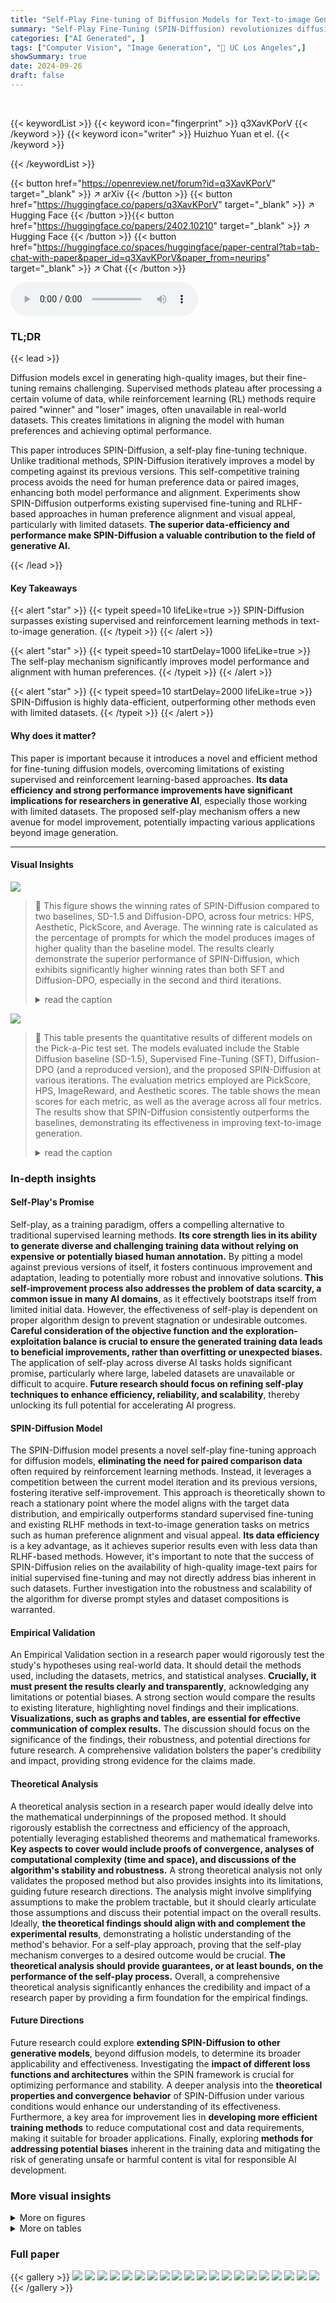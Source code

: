 ```yaml
---
title: "Self-Play Fine-tuning of Diffusion Models for Text-to-image Generation"
summary: "Self-Play Fine-Tuning (SPIN-Diffusion) revolutionizes diffusion model training, achieving superior text-to-image results with less data via iterative self-improvement, surpassing supervised and RLHF m..."
categories: ["AI Generated", ]
tags: ["Computer Vision", "Image Generation", "🏢 UC Los Angeles",]
showSummary: true
date: 2024-09-26
draft: false
---
```


<br>

{{< keywordList >}}
{{< keyword icon="fingerprint" >}} q3XavKPorV {{< /keyword >}}
{{< keyword icon="writer" >}} Huizhuo Yuan et el. {{< /keyword >}}
 
{{< /keywordList >}}

{{< button href="https://openreview.net/forum?id=q3XavKPorV" target="_blank" >}}
↗ arXiv
{{< /button >}}
{{< button href="https://huggingface.co/papers/q3XavKPorV" target="_blank" >}}
↗ Hugging Face
{{< /button >}}{{< button href="https://huggingface.co/papers/2402.10210" target="_blank" >}}
↗ Hugging Face
{{< /button >}}
{{< button href="https://huggingface.co/spaces/huggingface/paper-central?tab=tab-chat-with-paper&paper_id=q3XavKPorV&paper_from=neurips" target="_blank" >}}
↗ Chat
{{< /button >}}




<audio controls>
    <source src="https://ai-paper-reviewer.com/q3XavKPorV/podcast.wav" type="audio/wav">
    Your browser does not support the audio element.
</audio>


### TL;DR


{{< lead >}}

Diffusion models excel in generating high-quality images, but their fine-tuning remains challenging. Supervised methods plateau after processing a certain volume of data, while reinforcement learning (RL) methods require paired "winner" and "loser" images, often unavailable in real-world datasets. This creates limitations in aligning the model with human preferences and achieving optimal performance.

This paper introduces SPIN-Diffusion, a self-play fine-tuning technique. Unlike traditional methods, SPIN-Diffusion iteratively improves a model by competing against its previous versions. This self-competitive training process avoids the need for human preference data or paired images, enhancing both model performance and alignment. Experiments show SPIN-Diffusion outperforms existing supervised fine-tuning and RLHF-based approaches in human preference alignment and visual appeal, particularly with limited datasets. **The superior data-efficiency and performance make SPIN-Diffusion a valuable contribution to the field of generative AI.**

{{< /lead >}}


#### Key Takeaways

{{< alert "star" >}}
{{< typeit speed=10 lifeLike=true >}} SPIN-Diffusion surpasses existing supervised and reinforcement learning methods in text-to-image generation. {{< /typeit >}}
{{< /alert >}}

{{< alert "star" >}}
{{< typeit speed=10 startDelay=1000 lifeLike=true >}} The self-play mechanism significantly improves model performance and alignment with human preferences. {{< /typeit >}}
{{< /alert >}}

{{< alert "star" >}}
{{< typeit speed=10 startDelay=2000 lifeLike=true >}} SPIN-Diffusion is highly data-efficient, outperforming other methods even with limited datasets. {{< /typeit >}}
{{< /alert >}}

#### Why does it matter?
This paper is important because it introduces a novel and efficient method for fine-tuning diffusion models, overcoming limitations of existing supervised and reinforcement learning-based approaches.  **Its data efficiency and strong performance improvements have significant implications for researchers in generative AI**, especially those working with limited datasets.  The proposed self-play mechanism offers a new avenue for model improvement, potentially impacting various applications beyond image generation.

------
#### Visual Insights



![](https://ai-paper-reviewer.com/q3XavKPorV/figures_8_1.jpg)

> 🔼 This figure shows the winning rates of SPIN-Diffusion compared to two baselines, SD-1.5 and Diffusion-DPO, across four metrics: HPS, Aesthetic, PickScore, and Average. The winning rate is calculated as the percentage of prompts for which the model produces images of higher quality than the baseline model. The results clearly demonstrate the superior performance of SPIN-Diffusion, which exhibits significantly higher winning rates than both SFT and Diffusion-DPO, especially in the second and third iterations.
> <details>
> <summary>read the caption</summary>
> Figure 1: Left: winning rate in percentage of SFT, Diffusion-DPO, Diffusion-DPO (reproduced) and SPIN-Diffusion over SD-1.5 checkpoint. Right: winning rate in percentage of SFT, Diffusion-DPO, Diffusion-DPO (reproduced) and SPIN-Diffusion over Diffusion-DPO (reproduced) checkpoint. SPIN-Diffusion shows a much higher winning rate than SFT and Diffusion-DPO tuned models.
> </details>





![](https://ai-paper-reviewer.com/q3XavKPorV/tables_8_1.jpg)

> 🔼 This table presents the quantitative results of different models on the Pick-a-Pic test set.  The models evaluated include the Stable Diffusion baseline (SD-1.5), Supervised Fine-Tuning (SFT), Diffusion-DPO (and a reproduced version), and the proposed SPIN-Diffusion at various iterations. The evaluation metrics employed are PickScore, HPS, ImageReward, and Aesthetic scores. The table shows the mean scores for each metric, as well as the average across all four metrics. The results show that SPIN-Diffusion consistently outperforms the baselines, demonstrating its effectiveness in improving text-to-image generation.
> <details>
> <summary>read the caption</summary>
> Table 1: The results on the Pick-a-Pic test set. We report the mean of PickScore, HPS, ImageReward and Aesthetic over the whole test set. We also report the average score over the three evaluation metrics. SPIN-Diffusion outperforms all the baselines in terms of four metrics. For this and following tables, we use blue background to indicate our method, bold numbers to denote the best and underlined for the second best.
> </details>





### In-depth insights


#### Self-Play's Promise
Self-play, as a training paradigm, offers a compelling alternative to traditional supervised learning methods.  **Its core strength lies in its ability to generate diverse and challenging training data without relying on expensive or potentially biased human annotation.** By pitting a model against previous versions of itself, it fosters continuous improvement and adaptation, leading to potentially more robust and innovative solutions.  **This self-improvement process also addresses the problem of data scarcity, a common issue in many AI domains**, as it effectively bootstraps itself from limited initial data. However, the effectiveness of self-play is dependent on proper algorithm design to prevent stagnation or undesirable outcomes. **Careful consideration of the objective function and the exploration-exploitation balance is crucial to ensure the generated training data leads to beneficial improvements, rather than overfitting or unexpected biases.**  The application of self-play across diverse AI tasks holds significant promise, particularly where large, labeled datasets are unavailable or difficult to acquire.  **Future research should focus on refining self-play techniques to enhance efficiency, reliability, and scalability**, thereby unlocking its full potential for accelerating AI progress.

#### SPIN-Diffusion Model
The SPIN-Diffusion model presents a novel self-play fine-tuning approach for diffusion models, **eliminating the need for paired comparison data** often required by reinforcement learning methods.  Instead, it leverages a competition between the current model iteration and its previous versions, fostering iterative self-improvement.  This approach is theoretically shown to reach a stationary point where the model aligns with the target data distribution, and empirically outperforms standard supervised fine-tuning and existing RLHF methods in text-to-image generation tasks on metrics such as human preference alignment and visual appeal.  **Its data efficiency** is a key advantage, as it achieves superior results even with less data than RLHF-based methods. However, it's important to note that the success of SPIN-Diffusion relies on the availability of high-quality image-text pairs for initial supervised fine-tuning and may not directly address bias inherent in such datasets.  Further investigation into the robustness and scalability of the algorithm for diverse prompt styles and dataset compositions is warranted.

#### Empirical Validation
An Empirical Validation section in a research paper would rigorously test the study's hypotheses using real-world data.  It should detail the methods used, including the datasets, metrics, and statistical analyses. **Crucially, it must present the results clearly and transparently**, acknowledging any limitations or potential biases.  A strong section would compare the results to existing literature, highlighting novel findings and their implications.  **Visualizations, such as graphs and tables, are essential for effective communication of complex results.**  The discussion should focus on the significance of the findings, their robustness, and potential directions for future research.  A comprehensive validation bolsters the paper's credibility and impact, providing strong evidence for the claims made.

#### Theoretical Analysis
A theoretical analysis section in a research paper would ideally delve into the mathematical underpinnings of the proposed method.  It should rigorously establish the correctness and efficiency of the approach, potentially leveraging established theorems and mathematical frameworks.  **Key aspects to cover would include proofs of convergence, analyses of computational complexity (time and space), and discussions of the algorithm's stability and robustness.** A strong theoretical analysis not only validates the proposed method but also provides insights into its limitations, guiding future research directions. The analysis might involve simplifying assumptions to make the problem tractable, but it should clearly articulate those assumptions and discuss their potential impact on the overall results.  Ideally, **the theoretical findings should align with and complement the experimental results**, demonstrating a holistic understanding of the method's behavior. For a self-play approach, proving that the self-play mechanism converges to a desired outcome would be crucial. **The theoretical analysis should provide guarantees, or at least bounds, on the performance of the self-play process.** Overall, a comprehensive theoretical analysis significantly enhances the credibility and impact of a research paper by providing a firm foundation for the empirical findings.

#### Future Directions
Future research could explore **extending SPIN-Diffusion to other generative models**, beyond diffusion models, to determine its broader applicability and effectiveness.  Investigating the **impact of different loss functions and architectures** within the SPIN framework is crucial for optimizing performance and stability. A deeper analysis into the **theoretical properties and convergence behavior** of SPIN-Diffusion under various conditions would enhance our understanding of its effectiveness.  Furthermore, a key area for improvement lies in **developing more efficient training methods** to reduce computational cost and data requirements, making it suitable for broader applications. Finally, exploring **methods for addressing potential biases** inherent in the training data and mitigating the risk of generating unsafe or harmful content is vital for responsible AI development.


### More visual insights

<details>
<summary>More on figures
</summary>


![](https://ai-paper-reviewer.com/q3XavKPorV/figures_9_1.jpg)

> 🔼 This figure compares image generation results from six different models: Stable Diffusion 1.5 (SD-1.5), Supervised Fine-Tuning (SFT), Diffusion-DPO, and SPIN-Diffusion (iterations 1, 2, and 3). Three different prompts are used, and for each prompt, images generated by each model are shown side-by-side.  The figure visually demonstrates the improvement in image quality achieved by SPIN-Diffusion, particularly in iterations 2 and 3.  Table 5 provides quantitative support for this visual assessment by presenting the aesthetic scores for the images.
> <details>
> <summary>read the caption</summary>
> Figure 2: We show the images generated by different models. The prompts are “a very cute boy, looking at audience, silver hair, in his room, wearing hoodie, at daytime, ai language model, 3d art, c4d, blender, pop mart, blind box, clay material, pixar trend, animation lighting, depth of field, ultra detailed”, “painting of a castle in the distance” and “red and green eagle”. The models are: SD-1.5, SFT, Diffusion-DPO (reproduced), SPIN-Diffusion-Iter1, SPIN-Diffusion-Iter2, SPIN-Diffusion-Iter3 from left to right. SPIN-Diffusion demonstrates a notable improvement in image quality. The quantitative evaluation of the aesthetic score of the above images is in Table 5.
> </details>



![](https://ai-paper-reviewer.com/q3XavKPorV/figures_14_1.jpg)

> 🔼 This figure compares the performance of SPIN-Diffusion across different iterations (1, 2, and 3) against three baseline methods: SD-1.5 (Stable Diffusion), SFT (Supervised Fine-Tuning), and Diffusion-DPO (Diffusion Direct Preference Optimization).  The performance is measured using four metrics: Aesthetic score, PickScore, HPS (Human Preference Score), and ImageReward.  The results show that SPIN-Diffusion surpasses SFT after the first iteration and outperforms all baselines after the second iteration, highlighting its superior performance in aligning with human preferences and generating visually appealing images.
> <details>
> <summary>read the caption</summary>
> Figure 3: Comparison between SPIN-Diffusion at different iterations with SD-1.5, SFT and Diffusion-DPO. SPIN-Diffusion outperforms SFT at iteration 1, and outperforms all the baselines after iteration 2. In the legend, Diffusion-DPO (ours) denotes our reproduced version of Diffusion-DPO.
> </details>



![](https://ai-paper-reviewer.com/q3XavKPorV/figures_14_2.jpg)

> 🔼 This radar chart compares the performance of SPIN-Diffusion (at various iterations) against baseline methods (SD-1.5, SFT, and Diffusion-DPO) across four evaluation metrics: PickScore, HPS, ImageReward, and Aesthetic.  SPIN-Diffusion consistently outperforms the baselines in all metrics, demonstrating its superior performance in terms of human preference alignment and visual appeal.
> <details>
> <summary>read the caption</summary>
> Figure 4: The main result is presented in radar chart. The scores are adjusted to be shown on the same scale. Compared with the baselines, SPIN achieves higher scores in all the four metrics and the average score by a large margin. In the legend, Diffusion-DPO (ours) denotes our reproduced version of Diffusion-DPO.
> </details>



![](https://ai-paper-reviewer.com/q3XavKPorV/figures_16_1.jpg)

> 🔼 This figure shows the results of continual training within SPIN-Diffusion.  The x-axis represents the number of epochs. Two separate continual training experiments are shown: one for iteration 1 and one for iteration 2.  The key takeaway is that continual training in iteration 1 shows diminishing returns, while starting over in iteration 2 significantly improves performance.  This demonstrates the effectiveness of the self-play mechanism in SPIN-Diffusion. The plot includes four metrics: Aesthetic score, PickScore, HPS, and the average of the three.
> <details>
> <summary>read the caption</summary>
> Figure 5: The evaluation results on Pick-a-Pic validation set of continual training within SPIN-Diffusion iteration 1, and SPIN-Diffusion iteration 2. The x-axis is the number of epochs. Consecutive epochs in iteration 1 reach their limit quickly while switching to iteration 2 boosts the performance.
> </details>



![](https://ai-paper-reviewer.com/q3XavKPorV/figures_18_1.jpg)

> 🔼 This figure compares the image generation capabilities of six different models (Stable Diffusion 1.5, Supervised Fine-Tuning, Diffusion-DPO, and three iterations of SPIN-Diffusion) on three different prompts.  The results visually demonstrate that SPIN-Diffusion produces superior image quality, especially in terms of detail and overall aesthetic appeal compared to the baseline models.
> <details>
> <summary>read the caption</summary>
> Figure 2: We show the images generated by different models. The prompts are “a very cute boy, looking at audience, silver hair, in his room, wearing hoodie, at daytime, ai language model, 3d art, c4d, blender, pop mart, blind box, clay material, pixar trend, animation lighting, depth of field, ultra detailed”, “painting of a castle in the distance” and “red and green eagle”. The models are: SD-1.5, SFT, Diffusion-DPO (reproduced), SPIN-Diffusion-Iter1, SPIN-Diffusion-Iter2, SPIN-Diffusion-Iter3 from left to right. SPIN-Diffusion demonstrates a notable improvement in image quality. The quantitative evaluation of the aesthetic score of the above images is in Table 5.
> </details>



![](https://ai-paper-reviewer.com/q3XavKPorV/figures_19_1.jpg)

> 🔼 This figure compares the performance of SPIN-Diffusion across three iterations against three baseline methods: SD-1.5, SFT, and Diffusion-DPO (both the original and a reproduced version).  The four metrics shown (Aesthetic score, PickScore, HPS, and Average Score) demonstrate that SPIN-Diffusion surpasses SFT after just one iteration, and outperforms all baselines after two iterations. The improvements continue into the third iteration.
> <details>
> <summary>read the caption</summary>
> Figure 3: Comparison between SPIN-Diffusion at different iterations with SD-1.5, SFT and Diffusion-DPO. SPIN-Diffusion outperforms SFT at iteration 1, and outperforms all the baselines after iteration 2. In the legend, Diffusion-DPO (ours) denotes our reproduced version of Diffusion-DPO.
> </details>



![](https://ai-paper-reviewer.com/q3XavKPorV/figures_20_1.jpg)

> 🔼 This figure compares image generation results from different models (SD-1.5, SFT, Diffusion-DPO, and SPIN-Diffusion across iterations) using three different prompts.  It visually demonstrates the improved image quality produced by the SPIN-Diffusion method, particularly in later iterations.  Table 5 provides quantitative support for this visual assessment by showing aesthetic scores.
> <details>
> <summary>read the caption</summary>
> Figure 2: We show the images generated by different models. The prompts are “a very cute boy, looking at audience, silver hair, in his room, wearing hoodie, at daytime, ai language model, 3d art, c4d, blender, pop mart, blind box, clay material, pixar trend, animation lighting, depth of field, ultra detailed”, “painting of a castle in the distance” and “red and green eagle”. The models are: SD-1.5, SFT, Diffusion-DPO (reproduced), SPIN-Diffusion-Iter1, SPIN-Diffusion-Iter2, SPIN-Diffusion-Iter3 from left to right. SPIN-Diffusion demonstrates a notable improvement in image quality. The quantitative evaluation of the aesthetic score of the above images is in Table 5.
> </details>



![](https://ai-paper-reviewer.com/q3XavKPorV/figures_21_1.jpg)

> 🔼 This figure shows the image generation results of different models (SD-1.5, SFT, Diffusion-DPO, and SPIN-Diffusion with iterations 1, 2, and 3) for three different prompts.  It visually demonstrates the improved image quality and detail achieved by the proposed SPIN-Diffusion method compared to the baseline models. Table 5 provides a quantitative comparison of the aesthetic scores for these images.
> <details>
> <summary>read the caption</summary>
> Figure 2: We show the images generated by different models. The prompts are “a very cute boy, looking at audience, silver hair, in his room, wearing hoodie, at daytime, ai language model, 3d art, c4d, blender, pop mart, blind box, clay material, pixar trend, animation lighting, depth of field, ultra detailed”, “painting of a castle in the distance” and “red and green eagle”. The models are: SD-1.5, SFT, Diffusion-DPO (reproduced), SPIN-Diffusion-Iter1, SPIN-Diffusion-Iter2, SPIN-Diffusion-Iter3 from left to right. SPIN-Diffusion demonstrates a notable improvement in image quality. The quantitative evaluation of the aesthetic score of the above images is in Table 5.
> </details>



![](https://ai-paper-reviewer.com/q3XavKPorV/figures_22_1.jpg)

> 🔼 This figure compares the image generation results of different models (SD-1.5, SFT, Diffusion-DPO, and SPIN-Diffusion with iterations 1, 2, and 3) on three different prompts.  Each row shows the same prompt interpreted by each model.  The results show the superior visual quality generated by the SPIN-Diffusion model, especially in the details and overall aesthetic appeal.
> <details>
> <summary>read the caption</summary>
> Figure 2: We show the images generated by different models. The prompts are “a very cute boy, looking at audience, silver hair, in his room, wearing hoodie, at daytime, ai language model, 3d art, c4d, blender, pop mart, blind box, clay material, pixar trend, animation lighting, depth of field, ultra detailed”, “painting of a castle in the distance” and “red and green eagle”. The models are: SD-1.5, SFT, Diffusion-DPO (reproduced), SPIN-Diffusion-Iter1, SPIN-Diffusion-Iter2, SPIN-Diffusion-Iter3 from left to right. SPIN-Diffusion demonstrates a notable improvement in image quality. The quantitative evaluation of the aesthetic score of the above images is in Table 5.
> </details>



![](https://ai-paper-reviewer.com/q3XavKPorV/figures_23_1.jpg)

> 🔼 This figure compares image generation results from different models (SD-1.5, SFT, Diffusion-DPO, SPIN-Diffusion) using five prompts focusing on cartoon-style images. Each row shows the results for a different prompt, and the columns show the different models.  The goal is to visually demonstrate the improved image quality and style consistency of SPIN-Diffusion, especially compared to the base model (SD-1.5).
> <details>
> <summary>read the caption</summary>
> Figure 11: We show the figures generated by different models based on prompts from PartiPrompts. The prompts are “A cartoon house with red roof”, “a cartoon of an angry shark”, “a cartoon of a bear birthday party”, “a cartoon of a house on a mountain” and “a cartoon of a boy playing with a tiger”. The models are: SD-1.5, SFT, Diffusion-DPO, Diffusion-DPO (reproduced), SPIN-Diffusion-Iter2 from left to right, all utilizing the same random seed for fair comparison
> </details>



![](https://ai-paper-reviewer.com/q3XavKPorV/figures_24_1.jpg)

> 🔼 This figure showcases a gallery of images generated using SPIN-Diffusion, a novel self-play fine-tuning method for diffusion models.  The images highlight the model's ability to generate high-quality, visually appealing, and contextually relevant outputs, even when trained with only one image per text prompt.  The results demonstrate SPIN-Diffusion's superiority over other fine-tuning methods.
> <details>
> <summary>read the caption</summary>
> Figure 12: Image galary generated by SPIN-Diffusion, a self-play fine-tuning algorithm for diffusion models. The results are fine-tuned from Stable Diffusion v1.5 on the winner images of the Pick-a-Pic dataset. The prompts used for generating the above images are chosen from the Pick-a-Pic test set. The generated images demonstrate superior performance in terms of overall visual attractiveness and coherence with the prompts. SPIN-Diffusion is featured by its independence from paired human preference data, offering a useful tool for fine-tuning on custom datasets with only single image per text prompt provided.
> </details>



</details>




<details>
<summary>More on tables
</summary>


![](https://ai-paper-reviewer.com/q3XavKPorV/tables_15_1.jpg)
> 🔼 This table presents the median scores across four metrics (HPS, Aesthetic, ImageReward, PickScore) and their average for different models on the Pick-a-Pic test set.  The models compared include SD-1.5 (baseline), SFT (reproduced), Diffusion-DPO, Diffusion-DPO (reproduced), and SPIN-Diffusion at various iterations (1, 2, 3).  The results show SPIN-Diffusion consistently outperforms other methods, particularly in later iterations.
> <details>
> <summary>read the caption</summary>
> Table 2: The results of median scores on Pick-a-Pic test set. We report the median of PickScore, HPSv2, ImageReward and Aesthetic over the whole test set. We also report the average score over the four evaluation metric. SPIN-Diffusion outperforms all the baselines regarding HPS, Aesthetic, PickScore and the average score, which agrees with the results of mean scores.
> </details>

![](https://ai-paper-reviewer.com/q3XavKPorV/tables_15_2.jpg)
> 🔼 This table presents the winning rates of different models compared against the Stable Diffusion 1.5 model on the Pick-a-Pic test dataset.  The winning rate is calculated as the percentage of prompts where a model's generated images surpass the quality of those generated by SD-1.5, as measured across four metrics: PickScore, HPS, ImageReward, and Aesthetic. The table shows that SPIN-Diffusion consistently outperforms the other models, especially in later iterations.
> <details>
> <summary>read the caption</summary>
> Table 3: The winning rate over SD-1.5 Pick-a-Pic testset. SPIN-Diffusion shows the highest winning rate over SD-1.5 among all the baselines.
> </details>

![](https://ai-paper-reviewer.com/q3XavKPorV/tables_15_3.jpg)
> 🔼 This table presents the winning rates of different models against the Diffusion-DPO (reproduced) model on the Pick-a-Pic test dataset. The winning rate is calculated as the percentage of prompts where a given model's generated images surpass those generated by the Diffusion-DPO (reproduced) model in terms of quality.  The metrics used for comparison are PickScore, HPS, ImageReward, and Aesthetic, and an average winning rate across these four metrics is also provided. The table shows how SPIN-Diffusion consistently outperforms other methods, particularly as the number of iterations increases, indicating its superior performance in image generation quality.
> <details>
> <summary>read the caption</summary>
> Table 4: The winning rate over Diffusion DPO (reproduced) on Pick-a-Pic testset. SPIN-Diffusion shows the highest winning rate over Diffusion DPO (reproduced) among all the baselines.
> </details>

![](https://ai-paper-reviewer.com/q3XavKPorV/tables_15_4.jpg)
> 🔼 This table shows the aesthetic scores assigned to the images produced by different models for three specific prompts in Figure 2.  The scores provide a quantitative assessment of the visual appeal of the generated images, comparing the performance of SD-1.5, SFT, Diffusion-DPO (reproduced), and SPIN-Diffusion at various iterations.
> <details>
> <summary>read the caption</summary>
> Table 5: Aesthetic scores of pictures in Figure 2
> </details>

![](https://ai-paper-reviewer.com/q3XavKPorV/tables_15_5.jpg)
> 🔼 This table presents the quantitative results of the SPIN-Diffusion model and its baselines on the Pick-a-Pic test set.  Four metrics are used to evaluate the generated images: PickScore, HPS, ImageReward, and Aesthetic score.  The mean of each metric is reported for each model, along with an average score across the four metrics.  The table highlights that SPIN-Diffusion outperforms the baselines (SD-1.5, SFT, and Diffusion-DPO) across all metrics.
> <details>
> <summary>read the caption</summary>
> Table 1: The results on the Pick-a-Pic test set. We report the mean of PickScore, HPS, ImageReward and Aesthetic over the whole test set. We also report the average score over the three evaluation metrics. SPIN-Diffusion outperforms all the baselines in terms of four metrics. For this and following tables, we use blue background to indicate our method, bold numbers to denote the best and underlined for the second best.
> </details>

![](https://ai-paper-reviewer.com/q3XavKPorV/tables_16_1.jpg)
> 🔼 This table presents the average and median scores across four metrics (PickScore, HPS, ImageReward, and Aesthetic) for different models on the PartiPrompts dataset.  The models compared include SD-1.5 (the baseline), SFT (supervised fine-tuning), Diffusion-DPO (Diffusion-Direct Preference Optimization), and SPIN-Diffusion at iterations 1, 2, and 3.  The table demonstrates SPIN-Diffusion's superior performance compared to the baselines across all metrics.
> <details>
> <summary>read the caption</summary>
> Table 7: The results of mean scores on PartiPrompts. We report the mean and median of PickScore, HPS, ImageReward and Aesthetic score over the whole dataset. We also report the average score over the four evaluation metrics. SPIN-Diffusion outperforms all the baselines in terms of four metrics.
> </details>

![](https://ai-paper-reviewer.com/q3XavKPorV/tables_17_1.jpg)
> 🔼 This table presents the median scores achieved by different models (SD-1.5, SFT, Diffusion-DPO, and SPIN-Diffusion across iterations 1-3) on the PartiPrompts benchmark.  The metrics used are PickScore, HPS, ImageReward, and Aesthetic, reflecting various aspects of image quality and alignment with human preferences.  The average score across the four metrics is also reported.  The table highlights SPIN-Diffusion's superior performance compared to the baseline models.
> <details>
> <summary>read the caption</summary>
> Table 8: The results of median scores on PartiPrompts. We report the median of PickScore, HPS, ImageReward and Aesthetic score over the whole dataset. We also report the average score over the four evaluation metrics. SPIN-Diffusion outperforms all the baselines in terms of four metrics.
> </details>

![](https://ai-paper-reviewer.com/q3XavKPorV/tables_17_2.jpg)
> 🔼 This table presents the mean scores achieved by different models on the HPSv2 benchmark.  The metrics include HPS, Aesthetic score, ImageReward, and PickScore.  The average of these four scores is also reported.  The results show that SPIN-Diffusion consistently outperforms the baseline models (SD-1.5, SFT, and Diffusion-DPO) across all metrics, demonstrating its superior performance in aligning with human preferences and generating visually appealing images.
> <details>
> <summary>read the caption</summary>
> Table 9: The results of mean scores on HPSv2. We report the mean and median of PickScore, HPS, ImageReward and Aesthetic score over the whole dataset. We also report the average score over the four evaluation metrics. SPIN-Diffusion outperforms all the baselines in terms of four metrics.
> </details>

![](https://ai-paper-reviewer.com/q3XavKPorV/tables_17_3.jpg)
> 🔼 This table presents the quantitative results of the proposed SPIN-Diffusion model and baseline methods (SD-1.5, SFT, and Diffusion-DPO) on the Pick-a-Pic test set.  The metrics used are PickScore, HPS, ImageReward, and Aesthetic. The table shows the mean scores for each metric across all prompts in the test set and also calculates the average across all four metrics.  The superior performance of SPIN-Diffusion is highlighted by bolding the best-performing model for each metric and underlining the second-best model.  This demonstrates SPIN-Diffusion’s superiority across multiple aspects of image generation quality.
> <details>
> <summary>read the caption</summary>
> Table 1: The results on the Pick-a-Pic test set. We report the mean of PickScore, HPS, ImageReward and Aesthetic over the whole test set. We also report the average score over the three evaluation metrics. SPIN-Diffusion outperforms all the baselines in terms of four metrics. For this and following tables, we use blue background to indicate our method, bold numbers to denote the best and underlined for the second best.
> </details>

![](https://ai-paper-reviewer.com/q3XavKPorV/tables_17_4.jpg)
> 🔼 This table presents the quantitative results of the SPIN-Diffusion model and several baseline models on the Pick-a-Pic test set.  Four metrics are used to evaluate the models: PickScore, HPS, ImageReward, and Aesthetic.  The table shows the mean score for each metric for each model, as well as the average of the three evaluation metrics.  The results show that the SPIN-Diffusion model consistently outperforms the baseline models across all metrics.
> <details>
> <summary>read the caption</summary>
> Table 1: The results on the Pick-a-Pic test set. We report the mean of PickScore, HPS, ImageReward and Aesthetic over the whole test set. We also report the average score over the three evaluation metrics. SPIN-Diffusion outperforms all the baselines in terms of four metrics. For this and following tables, we use blue background to indicate our method, bold numbers to denote the best and underlined for the second best.
> </details>

</details>




### Full paper

{{< gallery >}}
<img src="https://ai-paper-reviewer.com/q3XavKPorV/1.png" class="grid-w50 md:grid-w33 xl:grid-w25" />
<img src="https://ai-paper-reviewer.com/q3XavKPorV/2.png" class="grid-w50 md:grid-w33 xl:grid-w25" />
<img src="https://ai-paper-reviewer.com/q3XavKPorV/3.png" class="grid-w50 md:grid-w33 xl:grid-w25" />
<img src="https://ai-paper-reviewer.com/q3XavKPorV/4.png" class="grid-w50 md:grid-w33 xl:grid-w25" />
<img src="https://ai-paper-reviewer.com/q3XavKPorV/5.png" class="grid-w50 md:grid-w33 xl:grid-w25" />
<img src="https://ai-paper-reviewer.com/q3XavKPorV/6.png" class="grid-w50 md:grid-w33 xl:grid-w25" />
<img src="https://ai-paper-reviewer.com/q3XavKPorV/7.png" class="grid-w50 md:grid-w33 xl:grid-w25" />
<img src="https://ai-paper-reviewer.com/q3XavKPorV/8.png" class="grid-w50 md:grid-w33 xl:grid-w25" />
<img src="https://ai-paper-reviewer.com/q3XavKPorV/9.png" class="grid-w50 md:grid-w33 xl:grid-w25" />
<img src="https://ai-paper-reviewer.com/q3XavKPorV/10.png" class="grid-w50 md:grid-w33 xl:grid-w25" />
<img src="https://ai-paper-reviewer.com/q3XavKPorV/11.png" class="grid-w50 md:grid-w33 xl:grid-w25" />
<img src="https://ai-paper-reviewer.com/q3XavKPorV/12.png" class="grid-w50 md:grid-w33 xl:grid-w25" />
<img src="https://ai-paper-reviewer.com/q3XavKPorV/13.png" class="grid-w50 md:grid-w33 xl:grid-w25" />
<img src="https://ai-paper-reviewer.com/q3XavKPorV/14.png" class="grid-w50 md:grid-w33 xl:grid-w25" />
<img src="https://ai-paper-reviewer.com/q3XavKPorV/15.png" class="grid-w50 md:grid-w33 xl:grid-w25" />
<img src="https://ai-paper-reviewer.com/q3XavKPorV/16.png" class="grid-w50 md:grid-w33 xl:grid-w25" />
<img src="https://ai-paper-reviewer.com/q3XavKPorV/17.png" class="grid-w50 md:grid-w33 xl:grid-w25" />
<img src="https://ai-paper-reviewer.com/q3XavKPorV/18.png" class="grid-w50 md:grid-w33 xl:grid-w25" />
<img src="https://ai-paper-reviewer.com/q3XavKPorV/19.png" class="grid-w50 md:grid-w33 xl:grid-w25" />
<img src="https://ai-paper-reviewer.com/q3XavKPorV/20.png" class="grid-w50 md:grid-w33 xl:grid-w25" />
{{< /gallery >}}